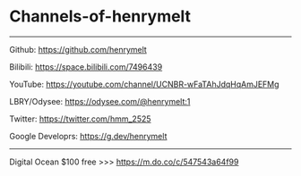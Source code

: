 # Channels-of-henrymelt


-------------------------------------------------------

Github: https://github.com/henrymelt

Bilibili: https://space.bilibili.com/7496439

YouTube: https://youtube.com/channel/UCNBR-wFaTAhJdqHqAmJEFMg

LBRY/Odysee: https://odysee.com/@henrymelt:1

Twitter: https://twitter.com/hmm_2525

Google Developrs: https://g.dev/henrymelt

-------------------------------------------------------

Digital Ocean $100 free >>> https://m.do.co/c/547543a64f99
